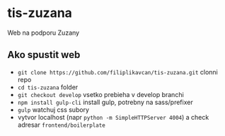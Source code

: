 # tis-zuzana
Web na podporu Zuzany

## Ako spustit web

 - `git clone https://github.com/filiplikavcan/tis-zuzana.git` clonni repo
 - `cd tis-zuzana` folder
 - `git checkout develop` vsetko prebieha v develop branchi
 - `npm install gulp-cli` install gulp, potrebny na sass/prefixer
 - `gulp` watchuj css subory  
 - vytvor localhost (napr `python -m SimpleHTTPServer 4004`) a check adresar `frontend/boilerplate`
